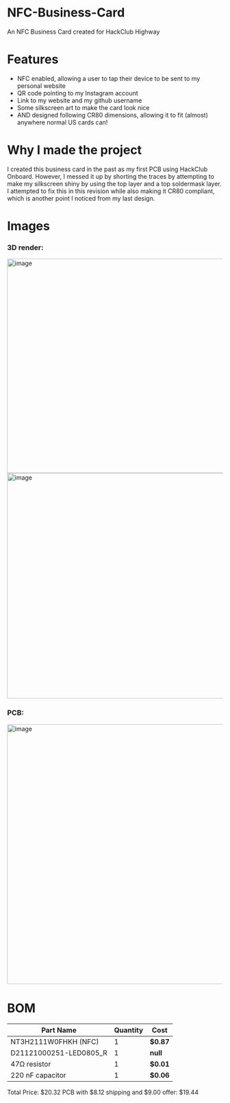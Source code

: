 # NFC-Business-Card
An NFC Business Card created for HackClub Highway

# Features

- NFC enabled, allowing a user to tap their device to be sent to my personal website
- QR code pointing to my Instagram account
- Link to my website and my github username
- Some silkscreen art to make the card look nice
- AND designed following CR80 dimensions, allowing it to fit (almost) anywhere normal US cards can!

# Why I made the project

I created this business card in the past as my first PCB using HackClub Onboard. However, I messed it up by shorting the traces by attempting to make my silkscreen shiny by using the top layer and a top soldermask layer. I attempted to fix this in this revision while also making it CR80 compliant, which is another point I noticed from my last design.

# Images

### 3D render:

<img width="781" height="499" alt="image" src="https://github.com/user-attachments/assets/b05f0668-b5be-466f-be6e-186b21120c3e" />
<img width="767" height="525" alt="image" src="https://github.com/user-attachments/assets/80221e87-e6c6-44bd-877b-1bc91a689296" />

### PCB:

<img width="1029" height="605" alt="image" src="https://github.com/user-attachments/assets/823b9d5f-89fc-4a4c-80b0-9551d4b40398" />

# BOM

|Part Name      |Quantity |Cost   
| ------------- |-------- |------ 
| NT3H2111W0FHKH (NFC) |  1       |**$0.87**  |
| D21121000251-LED0805_R |  1       |**null**  |
| 47Ω resistor | 1 | **$0.01** |
| 220 nF capacitor |1 |**$0.06**|

Total Price: $20.32 PCB with $8.12 shipping and $9.00 offer: $19.44
